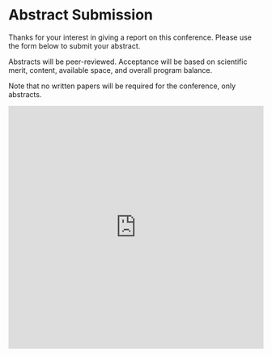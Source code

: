 # Abstract Submission

<!-- This page has hyperlink in /program/index.md -->
<!-- 本页在 /program/index.md 中有超链接 -->

Thanks for your interest in giving a report on this conference. Please use the form below to submit your abstract.

Abstracts will be peer-reviewed. Acceptance will be based on scientific merit, content, available space, and overall program balance.

Note that no written papers will be required for the conference, only abstracts.

<iframe width="640px" height="480px" src="https://forms.microsoft.com/Pages/ResponsePage.aspx?id=DQSIkWdsW0yxEjajBLZtrQAAAAAAAAAAAAZAAOVphwpUQkZVN0MyNVlKMTFCNVVFMElYS0Y2WktJNy4u&embed=true" frameborder="0" marginwidth="0" marginheight="0" style="border: none; max-width:100%; max-height:100vh" allowfullscreen webkitallowfullscreen mozallowfullscreen msallowfullscreen> </iframe>